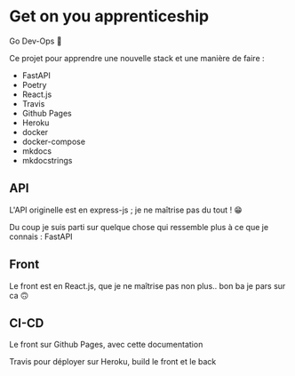 # Get on you apprenticeship

Go Dev-Ops :raised_hands:

Ce projet pour apprendre une nouvelle stack et une manière de faire :

- FastAPI
- Poetry
- React.js
- Travis
- Github Pages
- Heroku
- docker
- docker-compose
- mkdocs
- mkdocstrings

## API

L'API originelle est en express-js ; je ne maîtrise pas du tout ! :grin:

Du coup je suis parti sur quelque chose qui ressemble plus à ce que je connais : FastAPI

## Front

Le front est en React.js, que je ne maîtrise pas non plus.. bon ba je pars sur ca :upside_down_face:

## CI-CD

Le front sur Github Pages, avec cette documentation

Travis pour déployer sur Heroku, build le front et le back
